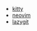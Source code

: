 - [kitty](https://github.com/kovidgoyal/kitty)
- [neovim](https://github.com/neovim/neovim)
- [lazygit](https://github.com/jesseduffield/lazygit)
